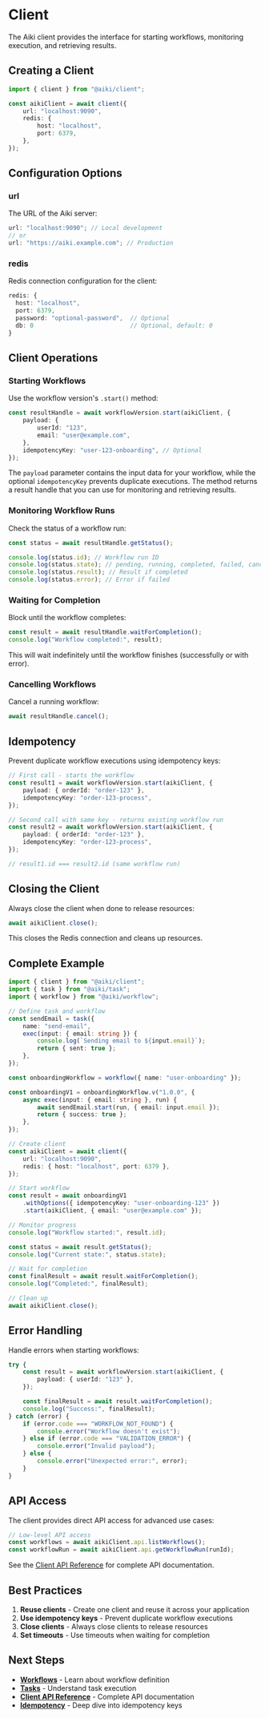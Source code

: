# Client

The Aiki client provides the interface for starting workflows, monitoring execution, and retrieving results.

## Creating a Client

```typescript
import { client } from "@aiki/client";

const aikiClient = await client({
	url: "localhost:9090",
	redis: {
		host: "localhost",
		port: 6379,
	},
});
```

## Configuration Options

### url

The URL of the Aiki server:

```typescript
url: "localhost:9090"; // Local development
// or
url: "https://aiki.example.com"; // Production
```

### redis

Redis connection configuration for the client:

```typescript
redis: {
  host: "localhost",
  port: 6379,
  password: "optional-password",  // Optional
  db: 0                           // Optional, default: 0
}
```

## Client Operations

### Starting Workflows

Use the workflow version's `.start()` method:

```typescript
const resultHandle = await workflowVersion.start(aikiClient, {
	payload: {
		userId: "123",
		email: "user@example.com",
	},
	idempotencyKey: "user-123-onboarding", // Optional
});
```

The `payload` parameter contains the input data for your workflow, while the optional `idempotencyKey` prevents
duplicate executions. The method returns a result handle that you can use for monitoring and retrieving results.

### Monitoring Workflow Runs

Check the status of a workflow run:

```typescript
const status = await resultHandle.getStatus();

console.log(status.id); // Workflow run ID
console.log(status.state); // pending, running, completed, failed, cancelled
console.log(status.result); // Result if completed
console.log(status.error); // Error if failed
```

### Waiting for Completion

Block until the workflow completes:

```typescript
const result = await resultHandle.waitForCompletion();
console.log("Workflow completed:", result);
```

This will wait indefinitely until the workflow finishes (successfully or with error).

### Cancelling Workflows

Cancel a running workflow:

```typescript
await resultHandle.cancel();
```

## Idempotency

Prevent duplicate workflow executions using idempotency keys:

```typescript
// First call - starts the workflow
const result1 = await workflowVersion.start(aikiClient, {
	payload: { orderId: "order-123" },
	idempotencyKey: "order-123-process",
});

// Second call with same key - returns existing workflow run
const result2 = await workflowVersion.start(aikiClient, {
	payload: { orderId: "order-123" },
	idempotencyKey: "order-123-process",
});

// result1.id === result2.id (same workflow run)
```

## Closing the Client

Always close the client when done to release resources:

```typescript
await aikiClient.close();
```

This closes the Redis connection and cleans up resources.

## Complete Example

```typescript
import { client } from "@aiki/client";
import { task } from "@aiki/task";
import { workflow } from "@aiki/workflow";

// Define task and workflow
const sendEmail = task({
	name: "send-email",
	exec(input: { email: string }) {
		console.log(`Sending email to ${input.email}`);
		return { sent: true };
	},
});

const onboardingWorkflow = workflow({ name: "user-onboarding" });

const onboardingV1 = onboardingWorkflow.v("1.0.0", {
	async exec(input: { email: string }, run) {
		await sendEmail.start(run, { email: input.email });
		return { success: true };
	},
});

// Create client
const aikiClient = await client({
	url: "localhost:9090",
	redis: { host: "localhost", port: 6379 },
});

// Start workflow
const result = await onboardingV1
	.withOptions({ idempotencyKey: "user-onboarding-123" })
	.start(aikiClient, { email: "user@example.com" });

// Monitor progress
console.log("Workflow started:", result.id);

const status = await result.getStatus();
console.log("Current state:", status.state);

// Wait for completion
const finalResult = await result.waitForCompletion();
console.log("Completed:", finalResult);

// Clean up
await aikiClient.close();
```

## Error Handling

Handle errors when starting workflows:

```typescript
try {
	const result = await workflowVersion.start(aikiClient, {
		payload: { userId: "123" },
	});

	const finalResult = await result.waitForCompletion();
	console.log("Success:", finalResult);
} catch (error) {
	if (error.code === "WORKFLOW_NOT_FOUND") {
		console.error("Workflow doesn't exist");
	} else if (error.code === "VALIDATION_ERROR") {
		console.error("Invalid payload");
	} else {
		console.error("Unexpected error:", error);
	}
}
```

## API Access

The client provides direct API access for advanced use cases:

```typescript
// Low-level API access
const workflows = await aikiClient.api.listWorkflows();
const workflowRun = await aikiClient.api.getWorkflowRun(runId);
```

See the [Client API Reference](../api/client.md) for complete API documentation.

## Best Practices

1. **Reuse clients** - Create one client and reuse it across your application
2. **Use idempotency keys** - Prevent duplicate workflow executions
3. **Close clients** - Always close clients to release resources
4. **Set timeouts** - Use timeouts when waiting for completion

## Next Steps

- **[Workflows](./workflows.md)** - Learn about workflow definition
- **[Tasks](./tasks.md)** - Understand task execution
- **[Client API Reference](../api/client.md)** - Complete API documentation
- **[Idempotency](../guides/idempotency.md)** - Deep dive into idempotency keys
